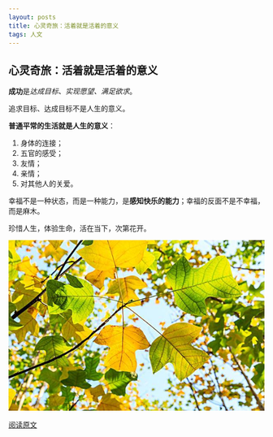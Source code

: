 ```yaml
---
layout: posts
title: 心灵奇旅：活着就是活着的意义
tags: 人文
---
```



## 心灵奇旅：活着就是活着的意义

**成功**是*达成目标、实现愿望、满足欲求*。

追求目标、达成目标不是人生的意义。



**普通平常的生活就是人生的意义**：

1. 身体的连接；
2. 五官的感受；
3. 友情；
4. 亲情；
5. 对其他人的关爱。



幸福不是一种状态，而是一种能力，是**感知快乐的能力**；幸福的反面不是不幸福，而是麻木。

珍惜人生，体验生命，活在当下，次第花开。



![](https://raw.githubusercontent.com/zzmfish/DailyRead/main/images/0125-Leaf.jpeg)



[阅读原文](https://mp.weixin.qq.com/s/_DGdQjCOAq4-wTxV1zdiMw)

